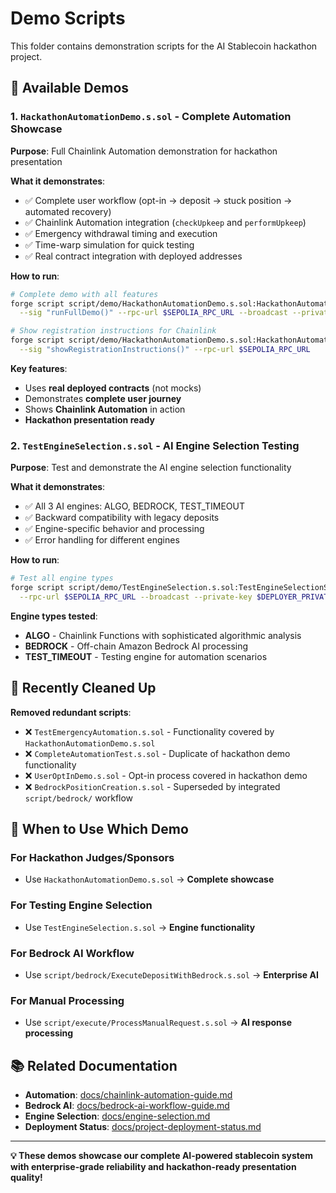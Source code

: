# Demo Scripts

This folder contains demonstration scripts for the AI Stablecoin hackathon project.

## 🎯 Available Demos

### **1. `HackathonAutomationDemo.s.sol`** - **Complete Automation Showcase**

**Purpose**: Full Chainlink Automation demonstration for hackathon presentation

**What it demonstrates**:

- ✅ Complete user workflow (opt-in → deposit → stuck position → automated recovery)
- ✅ Chainlink Automation integration (`checkUpkeep` and `performUpkeep`)
- ✅ Emergency withdrawal timing and execution
- ✅ Time-warp simulation for quick testing
- ✅ Real contract integration with deployed addresses

**How to run**:

```bash
# Complete demo with all features
forge script script/demo/HackathonAutomationDemo.s.sol:HackathonAutomationDemoScript \
  --sig "runFullDemo()" --rpc-url $SEPOLIA_RPC_URL --broadcast --private-key $DEPLOYER_PRIVATE_KEY

# Show registration instructions for Chainlink
forge script script/demo/HackathonAutomationDemo.s.sol:HackathonAutomationDemoScript \
  --sig "showRegistrationInstructions()" --rpc-url $SEPOLIA_RPC_URL
```

**Key features**:

- Uses **real deployed contracts** (not mocks)
- Demonstrates **complete user journey**
- Shows **Chainlink Automation** in action
- **Hackathon presentation ready**

### **2. `TestEngineSelection.s.sol`** - **AI Engine Selection Testing**

**Purpose**: Test and demonstrate the AI engine selection functionality

**What it demonstrates**:

- ✅ All 3 AI engines: ALGO, BEDROCK, TEST_TIMEOUT
- ✅ Backward compatibility with legacy deposits
- ✅ Engine-specific behavior and processing
- ✅ Error handling for different engines

**How to run**:

```bash
# Test all engine types
forge script script/demo/TestEngineSelection.s.sol:TestEngineSelectionScript \
  --rpc-url $SEPOLIA_RPC_URL --broadcast --private-key $DEPLOYER_PRIVATE_KEY
```

**Engine types tested**:

- **ALGO** - Chainlink Functions with sophisticated algorithmic analysis
- **BEDROCK** - Off-chain Amazon Bedrock AI processing
- **TEST_TIMEOUT** - Testing engine for automation scenarios

## 🧹 Recently Cleaned Up

**Removed redundant scripts**:

- ❌ `TestEmergencyAutomation.s.sol` - Functionality covered by `HackathonAutomationDemo.s.sol`
- ❌ `CompleteAutomationTest.s.sol` - Duplicate of hackathon demo functionality
- ❌ `UserOptInDemo.s.sol` - Opt-in process covered in hackathon demo
- ❌ `BedrockPositionCreation.s.sol` - Superseded by integrated `script/bedrock/` workflow

## 🎯 When to Use Which Demo

### **For Hackathon Judges/Sponsors**

- Use `HackathonAutomationDemo.s.sol` → **Complete showcase**

### **For Testing Engine Selection**

- Use `TestEngineSelection.s.sol` → **Engine functionality**

### **For Bedrock AI Workflow**

- Use `script/bedrock/ExecuteDepositWithBedrock.s.sol` → **Enterprise AI**

### **For Manual Processing**

- Use `script/execute/ProcessManualRequest.s.sol` → **AI response processing**

## 📚 Related Documentation

- **Automation**: [docs/chainlink-automation-guide.md](../../docs/chainlink-automation-guide.md)
- **Bedrock AI**: [docs/bedrock-ai-workflow-guide.md](../../docs/bedrock-ai-workflow-guide.md)
- **Engine Selection**: [docs/engine-selection.md](../../docs/engine-selection.md)
- **Deployment Status**: [docs/project-deployment-status.md](../../docs/project-deployment-status.md)

---

**💡 These demos showcase our complete AI-powered stablecoin system with enterprise-grade reliability and hackathon-ready presentation quality!**
